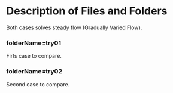 # Description of Files and Folders
Both cases solves steady flow (Gradually Varied Flow).

### folderName=**try01**
Firts case to compare.

### folderName=**try02**
Second case to compare.
